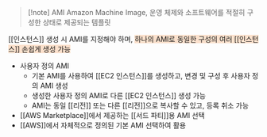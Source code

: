 > [!note] AMI
>Amazon Machine Image, 운영 체제와 소프트웨어를 적절히 구성한 상태로 제공되는 템플릿

[[인스턴스]] 생성 시 AMI를 지정해야 하며, <span style="background:rgba(240, 107, 5, 0.2)">하나의 AMI로 동일한 구성의 여러 [[인스턴스]] 손쉽게 생성 가능</span>
- 사용자 정의 AMI
	- 기본 AMI를 사용하여 [[EC2 인스턴스]]를 생성하고, 변경 및 구성 후 사용자 정의 AMI 생성
	- 생성한 사용자 정의 AMI로 다른 [[EC2 인스턴스]] 생성 가능
	- AMI는 동일 [[리전]] 또는 다른 [[리전]]으로 복사할 수 있고, 등록 취소 가능
- [[AWS Marketplace]]에서 제공하는 [[서드 파티]]용 AMI 선택
- [[AWS]]에서 자체적으로 정의된 기본 AMI 선택하여 활용



